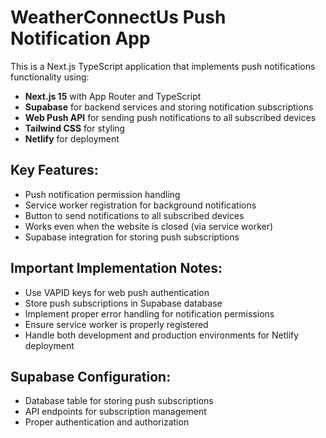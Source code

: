 <!-- Use this file to provide workspace-specific custom instructions to Copilot. For more details, visit https://code.visualstudio.com/docs/copilot/copilot-customization#_use-a-githubcopilotinstructionsmd-file -->

# WeatherConnectUs Push Notification App

This is a Next.js TypeScript application that implements push notifications functionality using:

- **Next.js 15** with App Router and TypeScript
- **Supabase** for backend services and storing notification subscriptions
- **Web Push API** for sending push notifications to all subscribed devices
- **Tailwind CSS** for styling
- **Netlify** for deployment

## Key Features:
- Push notification permission handling
- Service worker registration for background notifications
- Button to send notifications to all subscribed devices
- Works even when the website is closed (via service worker)
- Supabase integration for storing push subscriptions

## Important Implementation Notes:
- Use VAPID keys for web push authentication
- Store push subscriptions in Supabase database
- Implement proper error handling for notification permissions
- Ensure service worker is properly registered
- Handle both development and production environments for Netlify deployment

## Supabase Configuration:
- Database table for storing push subscriptions
- API endpoints for subscription management
- Proper authentication and authorization
